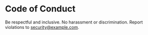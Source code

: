 # Code of Conduct
Be respectful and inclusive. No harassment or discrimination.
Report violations to security@example.com.
